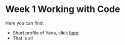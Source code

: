 # Week 1 Working with Code
Here you can find: 

* Short profile of Yana, click [here](https://github.com/adekimpianna/MyFirstRepository/blob/master/Yana.md)
* That is all